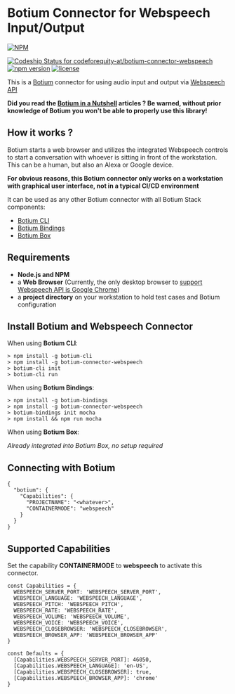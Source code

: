 # Botium Connector for Webspeech Input/Output

[![NPM](https://nodei.co/npm/botium-connector-webspeech.png?downloads=true&downloadRank=true&stars=true)](https://nodei.co/npm/fbmessengerbots-connector-webspeech/)

[![Codeship Status for codeforequity-at/botium-connector-webspeech](https://app.codeship.com/projects/88b80180-20bb-0138-59ee-1ed6ecea113b/status?branch=master)](https://app.codeship.com/projects/382617)
[![npm version](https://badge.fury.io/js/botium-connector-webspeech.svg)](https://badge.fury.io/js/botium-connector-webspeech)
[![license](https://img.shields.io/github/license/mashape/apistatus.svg)]()

This is a [Botium](https://github.com/codeforequity-at/botium-core) connector for using audio input and output via [Webspeech API](https://de.wikipedia.org/wiki/Web_Speech_API)

__Did you read the [Botium in a Nutshell](https://medium.com/@floriantreml/botium-in-a-nutshell-part-1-overview-f8d0ceaf8fb4) articles ? Be warned, without prior knowledge of Botium you won't be able to properly use this library!__

## How it works ?
Botium starts a web browser and utilizes the integrated Webspeech controls to start a conversation with whoever is sitting in front of the workstation. This can be a human, but also an Alexa or Google device.

**For obvious reasons, this Botium connector only works on a workstation with graphical user interface, not in a typical CI/CD environment**

It can be used as any other Botium connector with all Botium Stack components:
* [Botium CLI](https://github.com/codeforequity-at/botium-cli/)
* [Botium Bindings](https://github.com/codeforequity-at/botium-bindings/)
* [Botium Box](https://www.botium.at)

## Requirements

* __Node.js and NPM__
* a __Web Browser__ (Currently, the only desktop browser to [support Webspeech API is Google Chrome](https://developer.mozilla.org/en-US/docs/Web/API/SpeechRecognition#Browser_compatibility))
* a __project directory__ on your workstation to hold test cases and Botium configuration

## Install Botium and Webspeech Connector

When using __Botium CLI__:

```
> npm install -g botium-cli
> npm install -g botium-connector-webspeech
> botium-cli init
> botium-cli run
```

When using __Botium Bindings__:

```
> npm install -g botium-bindings
> npm install -g botium-connector-webspeech
> botium-bindings init mocha
> npm install && npm run mocha
```

When using __Botium Box__:

_Already integrated into Botium Box, no setup required_

## Connecting with Botium

```
{
  "botium": {
    "Capabilities": {
      "PROJECTNAME": "<whatever>",
      "CONTAINERMODE": "webspeech"
    }
  }
}
```

## Supported Capabilities

Set the capability __CONTAINERMODE__ to __webspeech__ to activate this connector.

```
const Capabilities = {
  WEBSPEECH_SERVER_PORT: 'WEBSPEECH_SERVER_PORT',
  WEBSPEECH_LANGUAGE: 'WEBSPEECH_LANGUAGE',
  WEBSPEECH_PITCH: 'WEBSPEECH_PITCH',
  WEBSPEECH_RATE: 'WEBSPEECH_RATE',
  WEBSPEECH_VOLUME: 'WEBSPEECH_VOLUME',
  WEBSPEECH_VOICE: 'WEBSPEECH_VOICE',
  WEBSPEECH_CLOSEBROWSER: 'WEBSPEECH_CLOSEBROWSER',
  WEBSPEECH_BROWSER_APP: 'WEBSPEECH_BROWSER_APP'
}

const Defaults = {
  [Capabilities.WEBSPEECH_SERVER_PORT]: 46050,
  [Capabilities.WEBSPEECH_LANGUAGE]: 'en-US',
  [Capabilities.WEBSPEECH_CLOSEBROWSER]: true,
  [Capabilities.WEBSPEECH_BROWSER_APP]: 'chrome'  
}
```